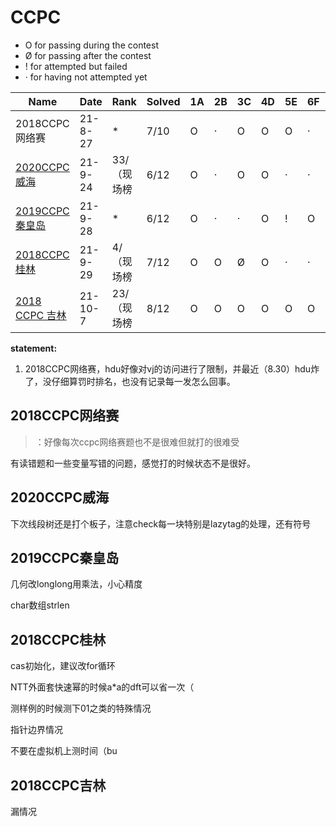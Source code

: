 # CCPC

- O for passing during the contest
- Ø for passing after the contest
- ! for attempted but failed
- · for having not attempted yet

| Name                                                         | Date    | Rank        | Solved | 1A   | 2B   | 3C   | 4D   | 5E   | 6F   | 7G   | 8H   | 9I   | 10J  | 11K  | 12L  | 13M  |
| ------------------------------------------------------------ | ------- | ----------- | ------ | ---- | ---- | ---- | ---- | ---- | ---- | ---- | ---- | ---- | ---- | ---- | ---- | ---- |
| 2018CCPC网络赛                                               | 21-8-27 | *           | 7/10   | O    | ·    | O    | O    | O    | ·    | O    | ·    | O    | O    |      |      |      |
| [2020CCPC威海](https://codeforces.com/gym/102798/)           | 21-9-24 | 33/（现场榜 | 6/12   | O    | ·    | O    | O    | ·    | ·    | O    | O    | ·    | !    | ·    | O    |      |
| [2019CCPC秦皇岛](https://codeforces.com/gym/102361)          | 21-9-28 | *           | 6/12   | O    | ·    | ·    | O    | !    | O    | ·    | ·    | O    | O    | O    |      |      |
| [2018CCPC桂林](https://codeforces.com/gym/102823)            | 21-9-29 | 4/（现场榜  | 7/12   | O    | O    | Ø    | O    | ·    | ·    | O    | O    | ·    | O    | ·    | O    |      |
| [2018 CCPC 吉林 ](https://vjudge.net/contest/461220#overview) | 21-10-7 | 23/（现场榜 | 8/12   | O    | O    | O    | O    | O    | O    | ·    | O    | O    | ·    | ·    | ·    |      |

**statement:** 

1.  2018CCPC网络赛，hdu好像对vj的访问进行了限制，并最近（8.30）hdu炸了，没仔细算罚时排名，也没有记录每一发怎么回事。



## 2018CCPC网络赛

> ：好像每次ccpc网络赛题也不是很难但就打的很难受

有读错题和一些变量写错的问题，感觉打的时候状态不是很好。



## 2020CCPC威海

下次线段树还是打个板子，注意check每一块特别是lazytag的处理，还有符号



## 2019CCPC秦皇岛

几何改longlong用乘法，小心精度

char数组strlen





## 2018CCPC桂林

cas初始化，建议改for循环

NTT外面套快速幂的时候a*a的dft可以省一次（

测样例的时候测下01之类的特殊情况

指针边界情况

不要在虚拟机上测时间（bu



## 2018CCPC吉林

漏情况